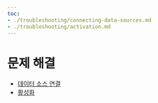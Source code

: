 ```yaml
---
toc:
- ./troubleshooting/connecting-data-sources.md
- ./troubleshooting/activation.md
---
```

# 문제 해결

* [데이터 소스 연결](./troubleshooting/connecting-data-sources.md)
* [활성화](./troubleshooting/activation.md)
